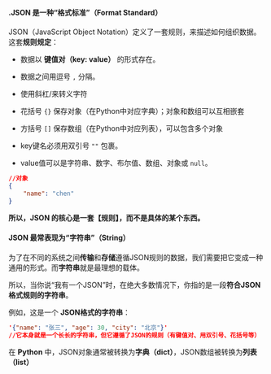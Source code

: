 
#### .JSON 是一种“格式标准”（Format Standard）

JSON（JavaScript Object Notation）定义了一套规则，来描述如何组织数据。这套**规则规定**：

- 数据以 **键值对（key: value）** 的形式存在。
    
- 数据之间用逗号 `,` 分隔。
	
- 使用斜杠/来转义字符
    
- 花括号 `{}` 保存对象（在Python中对应字典）；对象和数组可以互相嵌套
    
- 方括号 `[]` 保存数组（在Python中对应列表），可以包含多个对象
    
- key键名必须用双引号 `""` 包裹。
    
- value值可以是字符串、数字、布尔值、数组、对象或 `null`。

```json
//对象
{
	"name": "chen"
}

```  

**所以，JSON 的核心是一套【规则】，而不是具体的某个东西。**

#### JSON 最常表现为“字符串”（String）

为了在不同的系统之间**传输**和**存储**遵循JSON规则的数据，我们需要把它变成一种通用的形式。而**字符串**就是最理想的载体。

所以，当你说“我有一个JSON”时，在绝大多数情况下，你指的是一段**符合JSON格式规则的字符串**。

例如，这是一个 **JSON格式的字符串**：

```json
'{"name": "张三", "age": 30, "city": "北京"}'
//它本身就是一个长长的字符串，但它遵循了JSON的规则（有键值对、用双引号、花括号等）
```

在 **Python** 中，JSON对象通常被转换为**字典（dict）**，JSON数组被转换为**列表（list）**